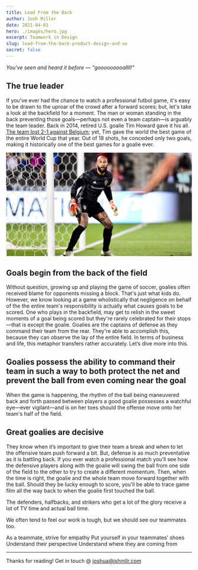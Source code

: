 ```yaml
---
title: Lead From the Back
author: Josh Miller
date: 2021-04-01
hero: ./images/hero.jpg
excerpt: Teamwork in Design
slug: lead-from-the-back-product-design-and-ux
secret: false
---
```

*You've seen and heard it before — "*gooooooooallll*!"*

## The true leader

If you've ever had the chance to watch a professional futbol game, it's easy to be drawn to the uproar of the crowd after a forward scores; but, let's take a look at the backfield for a moment. The man or woman standing in the back preventing those goals—perhaps not even a team captain—is arguably the team leader. Back in 2014, retired U.S. goalie Tim Howard gave it his all. [The team lost 2-1 against Belgium](https://fivethirtyeight.com/features/tim-howard-lost-but-he-just-had-the-best-match-of-the-world-cup/); yet, Tim gave the world the best game of the entire World Cup that year. Out of 18 shots, he conceded only two goals, making it historically one of the best games for a goalie ever.

<div className="Image__Small">
  <img src="./images/tim-howard-goalie.jpg" alt="USA Goalie Tim Howard" />
</div>

## Goals begin from the back of the field

Without question, growing up and playing the game of soccer, goalies often received blame for opponents missing a block. That's just what kids do. However, we know looking at a game wholistically that negligence on behalf of the the entire team's responsibility is actually what causes goals to be scored. One who plays in the backfield, may get to relish in the sweet moments of a goal being scored but they're rarely celebrated for their stops—that is except the goalie. Goalies are the captains of defense as they command their team from the rear. They're able to accomplish this, because they can observe the lay of the entire field. In terms of business and life, this metaphor transfers rather accurately. Let’s dive more into this.

## Goalies possess the ability to command their team in such a way to both protect the net and prevent the ball from even coming near the goal

When the game is happening, the rhythm of the ball being maneuvered back and forth passed between players a good goalie possesses a watchful eye—ever vigilant—and is on her toes should the offense move onto her team's half of the field.

## Great goalies are decisive

They know when it’s important to give their team a break and when to let the offensive team push forward a bit. But, defense is as much preventative as it is battling back. If you ever watch a professional match you’ll see how the defensive players along with the goalie will swing the ball from one side of the field to the other to try to create a different momentum. Then, when the time is right, the goalie and the whole team move forward together with the ball. Should they be lucky enough to score, you’ll be able to trace game film all the way back to when the goalie first touched the ball.

The defenders, halfbacks, and strikers who get a lot of the glory receive a lot of TV time and actual ball time.

We often tend to feel our work is tough, but we should see our teammates too.

As a teammate, strive for empathy
Put yourself in your teammates' shoes
Understand their perspective
Understand where they are coming from

---
Thanks for reading!
Get in touch @ [joshua@jshmllr.com](mailto:joshua@jshmllr.com)
